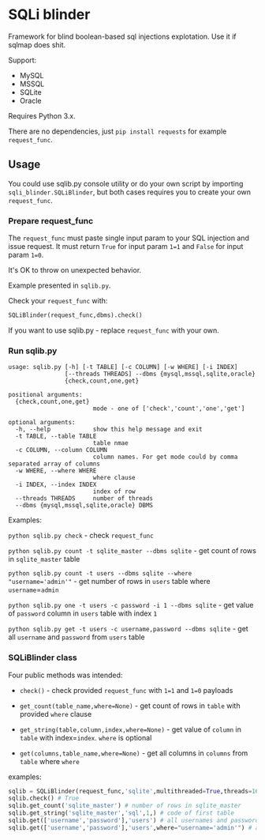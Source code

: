 # SQLi blinder

Framework for blind boolean-based sql injections explotation. Use it if sqlmap does shit. 

Support:
- MySQL
- MSSQL
- SQLite
- Oracle

Requires Python 3.x.

There are no dependencies, just `pip install requests` for example `request_func`.

## Usage

You could use sqlib.py console utility or do your own script by importing `sqli_blinder.SQLiBlinder`, but both cases requires you to create your own `request_func`.

### Prepare request_func

The `request_func` must paste single input param to your SQL injection and issue request.
It must return `True` for input param `1=1` and `False` for input param `1=0`.

It's OK to throw on unexpected behavior.

Example presented in `sqlib.py`.

Check your `request_func` with:

```python
SQLiBlinder(request_func,dbms).check()
```

If you want to use sqlib.py - replace `request_func` with your own.

### Run sqlib.py

```
usage: sqlib.py [-h] [-t TABLE] [-c COLUMN] [-w WHERE] [-i INDEX]
                [--threads THREADS] --dbms {mysql,mssql,sqlite,oracle}
                {check,count,one,get}

positional arguments:
  {check,count,one,get}
                        mode - one of ['check','count','one','get']

optional arguments:
  -h, --help            show this help message and exit
  -t TABLE, --table TABLE
                        table nmae
  -c COLUMN, --column COLUMN
                        column names. For get mode could by comma separated array of columns
  -w WHERE, --where WHERE
                        where clause
  -i INDEX, --index INDEX
                        index of row
  --threads THREADS     number of threads
  --dbms {mysql,mssql,sqlite,oracle} DBMS
```

Examples:

`python sqlib.py check` - check `request_func`

`python sqlib.py count -t sqlite_master --dbms sqlite` - get count of rows in `sqlite_master` table

`python sqlib.py count -t users --dbms sqlite --where "username='admin'"` - get number of rows in `users` table where `username`=`admin`

`python sqlib.py one -t users -c password -i 1 --dbms sqlite` - get value of `password` column in `users` table with index `1`

`python sqlib.py get -t users -c username,password --dbms sqlite` - get all `username` and `password` from `users` table

### SQLiBlinder class

Four public methods was intended:

- `check()` - check provided `request_func` with `1=1` and `1=0` payloads

- `get_count(table_name,where=None)` - get count of rows in `table` with provided `where` clause

- `get_string(table,column,index,where=None)` - get value of `column` in `table` with index=`index`. `where` is optional

- `get(columns,table_name,where=None)` - get all columns in `columns` from `table` where `where`

examples:

```python
sqlib = SQLiBlinder(request_func,'sqlite',multithreaded=True,threads=16)
sqlib.check() # True
sqlib.get_count('sqlite_master') # number of rows in sqlite_master
sqlib.get_string('sqlite_master','sql',1,) # code of first table
sqlib.get(['username','password'],'users') # all usernames and passwords
sqlib.get(['username','password'],'users',where="username='admin'") # admins username and password
```